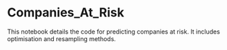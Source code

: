 # Companies_At_Risk

This notebook details the code for predicting companies at risk. It includes optimisation and resampling methods.
